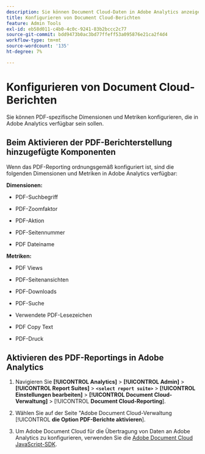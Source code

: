 ```yaml
---
description: Sie können Document Cloud-Daten in Adobe Analytics anzeigen
title: Konfigurieren von Document Cloud-Berichten
feature: Admin Tools
exl-id: eb58d011-c4b0-4c0c-9241-83b2bccc2c77
source-git-commit: bdd9473b0ac3bd77ffeff53a095876e21ca2f4d4
workflow-type: tm+mt
source-wordcount: '135'
ht-degree: 7%

---
```


# Konfigurieren von Document Cloud-Berichten

Sie können PDF-spezifische Dimensionen und Metriken konfigurieren, die in Adobe Analytics verfügbar sein sollen.

## Beim Aktivieren der PDF-Berichterstellung hinzugefügte Komponenten

Wenn das PDF-Reporting ordnungsgemäß konfiguriert ist, sind die folgenden Dimensionen und Metriken in Adobe Analytics verfügbar:

**Dimensionen:**

* PDF-Suchbegriff

* PDF-Zoomfaktor

* PDF-Aktion

* PDF-Seitennummer

* PDF Dateiname

**Metriken:**

* PDF Views

* PDF-Seitenansichten

* PDF-Downloads

* PDF-Suche

* Verwendete PDF-Lesezeichen

* PDF Copy Text

* PDF-Druck

## Aktivieren des PDF-Reportings in Adobe Analytics

1. Navigieren Sie **[!UICONTROL Analytics]** > **[!UICONTROL Admin]** > **[!UICONTROL Report Suites]** > **`<select report suite>`** > **[!UICONTROL Einstellungen bearbeiten]** > **[!UICONTROL Document Cloud-Verwaltung]** > [!UICONTROL **Document Cloud-Reporting**].

1. Wählen Sie auf der Seite &quot;Adobe Document Cloud-Verwaltung [!UICONTROL **die Option PDF-Berichte aktivieren**].

1. Um Adobe Document Cloud für die Übertragung von Daten an Adobe Analytics zu konfigurieren, verwenden Sie die [Adobe Document Cloud JavaScript-SDK](https://www.adobe.io/apis/documentcloud/dcsdk.html).
